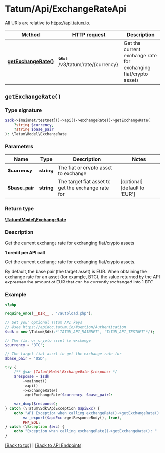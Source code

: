 # Tatum/Api/ExchangeRateApi

All URIs are relative to https://api.tatum.io.

Method | HTTP request | Description
------------- | ------------- | -------------
[**getExchangeRate()**](#getexchangerate) | **GET** /v3/tatum/rate/{currency} | Get the current exchange rate for exchanging fiat/crypto assets


## `getExchangeRate()`

### Type signature

```php
$sdk->{mainnet/testnet}()->api()->exchangeRate()->getExchangeRate(
    ?string $currency, 
    ?string $base_pair
): \Tatum\Model\ExchangeRate
```

### Parameters

Name | Type | Description  | Notes
------------- | ------------- | ------------- | -------------
 **$currency** | **string**| The fiat or crypto asset to exchange |
 **$base_pair** | **string**| The target fiat asset to get the exchange rate for | [optional] [default to &#39;EUR&#39;]

### Return type

[**\Tatum\Model\ExchangeRate**](../Model/ExchangeRate.md)

### Description

Get the current exchange rate for exchanging fiat/crypto assets

<p><b>1 credit per API call</b></p> <p>Get the current exchange rate for exchanging fiat/crypto assets.</p> <p>By default, the base pair (the target asset) is EUR. When obtaining the exchange rate for an asset (for example, BTC), the value returned by the API expresses the amount of EUR that can be currently exchanged into 1 BTC.</p>

### Example

```php
<?php

require_once(__DIR__ . '/autoload.php');

// Set your optional Tatum API keys
// @see https://apidoc.tatum.io/#section/Authentication
$sdk = new \Tatum\Sdk(/*'TATUM_API_MAINNET', 'TATUM_API_TESTNET'*/);

// The fiat or crypto asset to exchange
$currency = 'BTC';

// The target fiat asset to get the exchange rate for
$base_pair = 'USD';

try {
    /** @var \Tatum\Model\ExchangeRate $response */
    $response = $sdk
        ->mainnet()
        ->api()
        ->exchangeRate()
        ->getExchangeRate($currency, $base_pair);
    
    var_dump($response);
} catch (\Tatum\Sdk\ApiException $apiExc) {
    echo "API Exception when calling exchangeRate()->getExchangeRate(): ",
        var_export($apiExc->getResponseBody(), true),
        PHP_EOL;
} catch (\Exception $exc) {
    echo "Exception when calling exchangeRate()->getExchangeRate(): " . $exc->getMessage() . PHP_EOL;
}
```

[[Back to top]](#) | [[Back to API Endpoints]](../index.md#api-endpoints)

